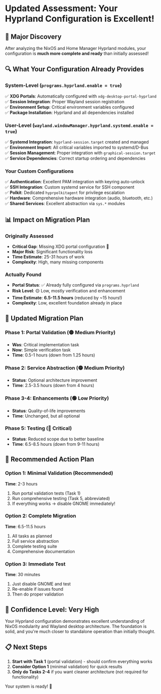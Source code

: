 # Updated Assessment: Your Hyprland Configuration is Excellent!

## 🎉 Major Discovery

After analyzing the NixOS and Home Manager Hyprland modules, your configuration is **much more complete and ready** than initially assessed!

## 🔍 What Your Configuration Already Provides

### System-Level (`programs.hyprland.enable = true`)
✅ **XDG Portals**: Automatically configured with `xdg-desktop-portal-hyprland`  
✅ **Session Integration**: Proper Wayland session registration  
✅ **Environment Setup**: Critical environment variables configured  
✅ **Package Installation**: Hyprland and all dependencies installed  

### User-Level (`wayland.windowManager.hyprland.systemd.enable = true`)
✅ **Systemd Integration**: `hyprland-session.target` created and managed  
✅ **Environment Import**: All critical variables imported to systemd/D-Bus  
✅ **Session Management**: Proper integration with `graphical-session.target`  
✅ **Service Dependencies**: Correct startup ordering and dependencies  

### Your Custom Configurations
✅ **Authentication**: Excellent PAM integration with keyring auto-unlock  
✅ **SSH Integration**: Custom systemd service for SSH component  
✅ **Polkit**: Dedicated `hyprpolkitagent` for privilege escalation  
✅ **Hardware**: Comprehensive hardware integration (audio, bluetooth, etc.)  
✅ **Shared Services**: Excellent abstraction via `sys.*` modules  

## 📊 Impact on Migration Plan

### Originally Assessed
- **Critical Gap**: Missing XDG portal configuration 🔴
- **Major Risk**: Significant functionality loss  
- **Time Estimate**: 25-31 hours of work  
- **Complexity**: High, many missing components  

### Actually Found
- **Portal Status**: ✅ Already fully configured via `programs.hyprland`
- **Risk Level**: 🟡 Low, mostly verification and enhancement
- **Time Estimate**: **6.5-11.5 hours** (reduced by ~15 hours!)
- **Complexity**: Low, excellent foundation already in place

## 🎯 Updated Migration Plan

### Phase 1: Portal Validation (🟡 Medium Priority)
- **Was**: Critical implementation task
- **Now**: Simple verification task
- **Time**: 0.5-1 hours (down from 1.25 hours)

### Phase 2: Service Abstraction (🟡 Medium Priority) 
- **Status**: Optional architecture improvement
- **Time**: 2.5-3.5 hours (down from 4 hours)

### Phase 3-4: Enhancements (🟢 Low Priority)
- **Status**: Quality-of-life improvements
- **Time**: Unchanged, but all optional

### Phase 5: Testing (🔴 Critical)
- **Status**: Reduced scope due to better baseline  
- **Time**: 6.5-8.5 hours (down from 9-11 hours)

## 🚀 Recommended Action Plan

### Option 1: Minimal Validation (Recommended)
**Time**: 2-3 hours
1. Run portal validation tests (Task 1)
2. Run comprehensive testing (Task 5, abbreviated)
3. If everything works → disable GNOME immediately!

### Option 2: Complete Migration  
**Time**: 6.5-11.5 hours
1. All tasks as planned
2. Full service abstraction
3. Complete testing suite
4. Comprehensive documentation

### Option 3: Immediate Test
**Time**: 30 minutes
1. Just disable GNOME and test
2. Re-enable if issues found
3. Then do proper validation

## 🎊 Confidence Level: Very High

Your Hyprland configuration demonstrates excellent understanding of NixOS modularity and Wayland desktop architecture. The foundation is solid, and you're much closer to standalone operation than initially thought.

## 📋 Next Steps

1. **Start with Task 1** (portal validation) - should confirm everything works
2. **Consider Option 1** (minimal validation) for quick results  
3. **Only do Tasks 2-4** if you want cleaner architecture (not required for functionality)

Your system is ready! 🚀